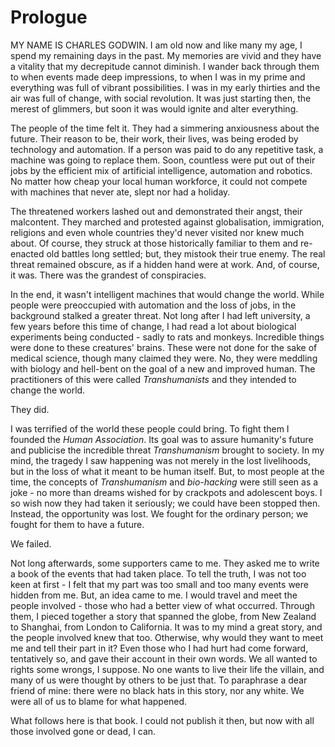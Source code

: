 
# Prologue
MY NAME IS CHARLES GODWIN. I am old now and like many my age, I spend my remaining days in the past. My memories are vivid and they have a vitality that my decrepitude cannot diminish. I wander back through them to when events made deep impressions, to when I was in my prime and everything was full of vibrant possibilities. I was in my early thirties and the air was full of change, with social revolution. It was just starting then, the merest of glimmers, but soon it was would ignite and alter everything.

The people of the time felt it. They had a simmering anxiousness about the future. Their reason to be, their work, their lives, was being eroded by technology and automation. If a person was paid to do any repetitive task, a machine was going to replace them. Soon, countless were put out of their jobs by the efficient mix of artificial intelligence, automation and robotics. No matter how cheap your local human workforce, it could not compete with machines that never ate, slept nor had a holiday.

The threatened workers lashed out and demonstrated their angst, their malcontent. They marched and protested against globalisation, immigration, religions and even whole countries they'd never visited nor knew much about.  Of course, they struck at those historically familiar to them and re-enacted old battles long settled; but, they mistook their true enemy. The real threat remained obscure, as if a hidden hand were at work. And, of course, it was. There was the grandest of conspiracies.

In the end, it wasn't intelligent machines that would change the world. While people were preoccupied with automation and the loss of jobs, in the background stalked a greater threat. Not long after I had left university, a few years before this time of change, I had read a lot about biological experiments being conducted - sadly to rats and monkeys. Incredible things were done to these creatures' brains. These were not done for the sake of medical science, though many claimed they were. No, they were meddling with biology and hell-bent on the goal of a new and improved human. The practitioners of this were called *Transhumanists* and they intended to change the world. 

They did.  

I was terrified of the world these people could bring. To fight them I founded the *Human Association*. Its goal was to assure humanity's future and publicise the incredible threat *Transhumanism* brought to society. In my mind, the tragedy I saw happening was not merely in the lost livelihoods, but in the loss of what it meant to be human itself. But, to most people at the time, the concepts of *Transhumanism* and *bio-hacking* were still seen as a joke - no more than dreams wished for by crackpots and adolescent boys. I so wish now they had taken it seriously; we could have been stopped then. Instead, the opportunity was lost. We fought for the ordinary person; we fought for them to have a future.

We failed.

Not long afterwards, some supporters came to me. They asked me to write a book of the events that had taken place. To tell the truth, I was not too keen at first - I felt that my part was too small and too many events were hidden from me. But, an idea came to me. I would travel and meet the people involved - those who had a better view of what occurred. Through them, I pieced together a story that spanned the globe, from New Zealand to Shanghai, from London to California. It was to my mind a great story, and the people involved knew that too. Otherwise, why would they want to meet me and tell their part in it? Even those who I had hurt had come forward, tentatively so, and gave their account in their own words. We all wanted to rights some wrongs, I suppose. No one wants to live their life the villain, and many of us were thought by others to be just that. To paraphrase a dear friend of mine: there were no black hats in this story, nor any white. We were all of us to blame for what happened. 

What follows here is that book. I could not publish it then, but now with all those involved gone or dead, I can.
